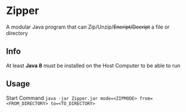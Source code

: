 # Zipper
 
A modular Java program that can Zip/Unzip/~~Encript/Decript~~ a file or directory

## Info

At least **Java 8** must be installed on the Host Computer to be able to run

## Usage

Start Command `java -jar Zipper.jar mode=<ZIPMODE> from=<FROM_DIRECTORY> to=<TO_DIRECTORY>`
